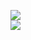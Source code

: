 [![](https://img.shields.io/badge/Made%20With-Github%20Spray-lightgrey.svg?style=for-the-badge&logo=github)](https://github.com/Annihil/github-spray#3097)  
[![](https://i.imgur.com/2DrTn0Z.gif)](https://github.com/Annihil/github-spray)